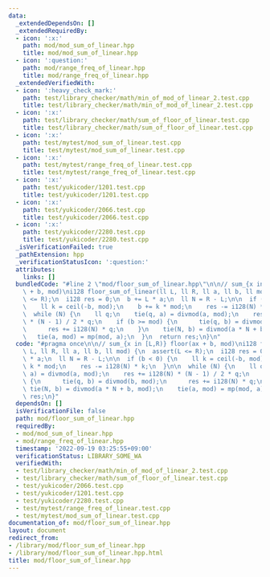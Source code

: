 ```yaml
---
data:
  _extendedDependsOn: []
  _extendedRequiredBy:
  - icon: ':x:'
    path: mod/mod_sum_of_linear.hpp
    title: mod/mod_sum_of_linear.hpp
  - icon: ':question:'
    path: mod/range_freq_of_linear.hpp
    title: mod/range_freq_of_linear.hpp
  _extendedVerifiedWith:
  - icon: ':heavy_check_mark:'
    path: test/library_checker/math/min_of_mod_of_linear_2.test.cpp
    title: test/library_checker/math/min_of_mod_of_linear_2.test.cpp
  - icon: ':x:'
    path: test/library_checker/math/sum_of_floor_of_linear.test.cpp
    title: test/library_checker/math/sum_of_floor_of_linear.test.cpp
  - icon: ':x:'
    path: test/mytest/mod_sum_of_linear.test.cpp
    title: test/mytest/mod_sum_of_linear.test.cpp
  - icon: ':x:'
    path: test/mytest/range_freq_of_linear.test.cpp
    title: test/mytest/range_freq_of_linear.test.cpp
  - icon: ':x:'
    path: test/yukicoder/1201.test.cpp
    title: test/yukicoder/1201.test.cpp
  - icon: ':x:'
    path: test/yukicoder/2066.test.cpp
    title: test/yukicoder/2066.test.cpp
  - icon: ':x:'
    path: test/yukicoder/2280.test.cpp
    title: test/yukicoder/2280.test.cpp
  _isVerificationFailed: true
  _pathExtension: hpp
  _verificationStatusIcon: ':question:'
  attributes:
    links: []
  bundledCode: "#line 2 \"mod/floor_sum_of_linear.hpp\"\n\n// sum_{x in [L,R)} floor(ax\
    \ + b, mod)\ni128 floor_sum_of_linear(ll L, ll R, ll a, ll b, ll mod) {\n  assert(L\
    \ <= R);\n  i128 res = 0;\n  b += L * a;\n  ll N = R - L;\n\n  if (b < 0) {\n\
    \    ll k = ceil(-b, mod);\n    b += k * mod;\n    res -= i128(N) * k;\n  }\n\n\
    \  while (N) {\n    ll q;\n    tie(q, a) = divmod(a, mod);\n    res += i128(N)\
    \ * (N - 1) / 2 * q;\n    if (b >= mod) {\n      tie(q, b) = divmod(b, mod);\n\
    \      res += i128(N) * q;\n    }\n    tie(N, b) = divmod(a * N + b, mod);\n \
    \   tie(a, mod) = mp(mod, a);\n  }\n  return res;\n}\n"
  code: "#pragma once\n\n// sum_{x in [L,R)} floor(ax + b, mod)\ni128 floor_sum_of_linear(ll\
    \ L, ll R, ll a, ll b, ll mod) {\n  assert(L <= R);\n  i128 res = 0;\n  b += L\
    \ * a;\n  ll N = R - L;\n\n  if (b < 0) {\n    ll k = ceil(-b, mod);\n    b +=\
    \ k * mod;\n    res -= i128(N) * k;\n  }\n\n  while (N) {\n    ll q;\n    tie(q,\
    \ a) = divmod(a, mod);\n    res += i128(N) * (N - 1) / 2 * q;\n    if (b >= mod)\
    \ {\n      tie(q, b) = divmod(b, mod);\n      res += i128(N) * q;\n    }\n   \
    \ tie(N, b) = divmod(a * N + b, mod);\n    tie(a, mod) = mp(mod, a);\n  }\n  return\
    \ res;\n}"
  dependsOn: []
  isVerificationFile: false
  path: mod/floor_sum_of_linear.hpp
  requiredBy:
  - mod/mod_sum_of_linear.hpp
  - mod/range_freq_of_linear.hpp
  timestamp: '2022-09-19 03:25:55+09:00'
  verificationStatus: LIBRARY_SOME_WA
  verifiedWith:
  - test/library_checker/math/min_of_mod_of_linear_2.test.cpp
  - test/library_checker/math/sum_of_floor_of_linear.test.cpp
  - test/yukicoder/2066.test.cpp
  - test/yukicoder/1201.test.cpp
  - test/yukicoder/2280.test.cpp
  - test/mytest/range_freq_of_linear.test.cpp
  - test/mytest/mod_sum_of_linear.test.cpp
documentation_of: mod/floor_sum_of_linear.hpp
layout: document
redirect_from:
- /library/mod/floor_sum_of_linear.hpp
- /library/mod/floor_sum_of_linear.hpp.html
title: mod/floor_sum_of_linear.hpp
---
```

